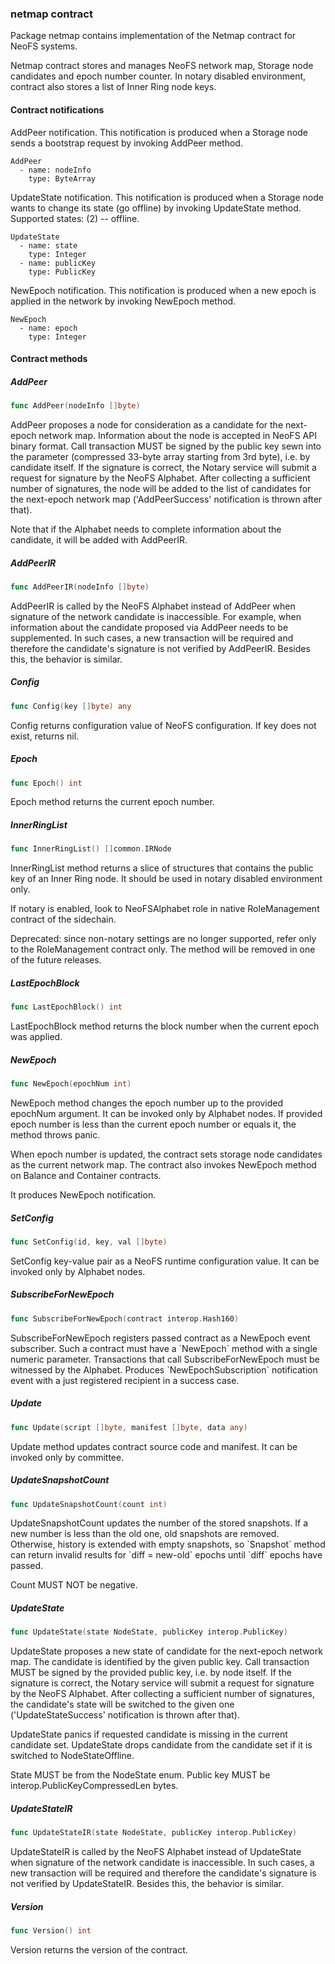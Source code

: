 ### netmap contract



Package netmap contains implementation of the Netmap contract for NeoFS systems.

Netmap contract stores and manages NeoFS network map, Storage node candidates and epoch number counter. In notary disabled environment, contract also stores a list of Inner Ring node keys.

#### Contract notifications

AddPeer notification. This notification is produced when a Storage node sends a bootstrap request by invoking AddPeer method.

```
AddPeer
  - name: nodeInfo
    type: ByteArray
```

UpdateState notification. This notification is produced when a Storage node wants to change its state \(go offline\) by invoking UpdateState method. Supported states: \(2\) \-\- offline.

```
UpdateState
  - name: state
    type: Integer
  - name: publicKey
    type: PublicKey
```

NewEpoch notification. This notification is produced when a new epoch is applied in the network by invoking NewEpoch method.

```
NewEpoch
  - name: epoch
    type: Integer
```

#### Contract methods

##### AddPeer

```go
func AddPeer(nodeInfo []byte)
```

AddPeer proposes a node for consideration as a candidate for the next\-epoch network map. Information about the node is accepted in NeoFS API binary format. Call transaction MUST be signed by the public key sewn into the parameter \(compressed 33\-byte array starting from 3rd byte\), i.e. by candidate itself. If the signature is correct, the Notary service will submit a request for signature by the NeoFS Alphabet. After collecting a sufficient number of signatures, the node will be added to the list of candidates for the next\-epoch network map \('AddPeerSuccess' notification is thrown after that\).

Note that if the Alphabet needs to complete information about the candidate, it will be added with AddPeerIR.

##### AddPeerIR

```go
func AddPeerIR(nodeInfo []byte)
```

AddPeerIR is called by the NeoFS Alphabet instead of AddPeer when signature of the network candidate is inaccessible. For example, when information about the candidate proposed via AddPeer needs to be supplemented. In such cases, a new transaction will be required and therefore the candidate's signature is not verified by AddPeerIR. Besides this, the behavior is similar.

##### Config

```go
func Config(key []byte) any
```

Config returns configuration value of NeoFS configuration. If key does not exist, returns nil.

##### Epoch

```go
func Epoch() int
```

Epoch method returns the current epoch number.

##### InnerRingList

```go
func InnerRingList() []common.IRNode
```

InnerRingList method returns a slice of structures that contains the public key of an Inner Ring node. It should be used in notary disabled environment only.

If notary is enabled, look to NeoFSAlphabet role in native RoleManagement contract of the sidechain.

Deprecated: since non\-notary settings are no longer supported, refer only to the RoleManagement contract only. The method will be removed in one of the future releases.

##### LastEpochBlock

```go
func LastEpochBlock() int
```

LastEpochBlock method returns the block number when the current epoch was applied.

##### NewEpoch

```go
func NewEpoch(epochNum int)
```

NewEpoch method changes the epoch number up to the provided epochNum argument. It can be invoked only by Alphabet nodes. If provided epoch number is less than the current epoch number or equals it, the method throws panic.

When epoch number is updated, the contract sets storage node candidates as the current network map. The contract also invokes NewEpoch method on Balance and Container contracts.

It produces NewEpoch notification.

##### SetConfig

```go
func SetConfig(id, key, val []byte)
```

SetConfig key\-value pair as a NeoFS runtime configuration value. It can be invoked only by Alphabet nodes.

##### SubscribeForNewEpoch

```go
func SubscribeForNewEpoch(contract interop.Hash160)
```

SubscribeForNewEpoch registers passed contract as a NewEpoch event subscriber. Such a contract must have a \`NewEpoch\` method with a single numeric parameter. Transactions that call SubscribeForNewEpoch must be witnessed by the Alphabet. Produces \`NewEpochSubscription\` notification event with a just registered recipient in a success case.

##### Update

```go
func Update(script []byte, manifest []byte, data any)
```

Update method updates contract source code and manifest. It can be invoked only by committee.

##### UpdateSnapshotCount

```go
func UpdateSnapshotCount(count int)
```

UpdateSnapshotCount updates the number of the stored snapshots. If a new number is less than the old one, old snapshots are removed. Otherwise, history is extended with empty snapshots, so \`Snapshot\` method can return invalid results for \`diff = new\-old\` epochs until \`diff\` epochs have passed.

Count MUST NOT be negative.

##### UpdateState

```go
func UpdateState(state NodeState, publicKey interop.PublicKey)
```

UpdateState proposes a new state of candidate for the next\-epoch network map. The candidate is identified by the given public key. Call transaction MUST be signed by the provided public key, i.e. by node itself. If the signature is correct, the Notary service will submit a request for signature by the NeoFS Alphabet. After collecting a sufficient number of signatures, the candidate's state will be switched to the given one \('UpdateStateSuccess' notification is thrown after that\).

UpdateState panics if requested candidate is missing in the current candidate set. UpdateState drops candidate from the candidate set if it is switched to NodeStateOffline.

State MUST be from the NodeState enum. Public key MUST be interop.PublicKeyCompressedLen bytes.

##### UpdateStateIR

```go
func UpdateStateIR(state NodeState, publicKey interop.PublicKey)
```

UpdateStateIR is called by the NeoFS Alphabet instead of UpdateState when signature of the network candidate is inaccessible. In such cases, a new transaction will be required and therefore the candidate's signature is not verified by UpdateStateIR. Besides this, the behavior is similar.

##### Version

```go
func Version() int
```

Version returns the version of the contract.

